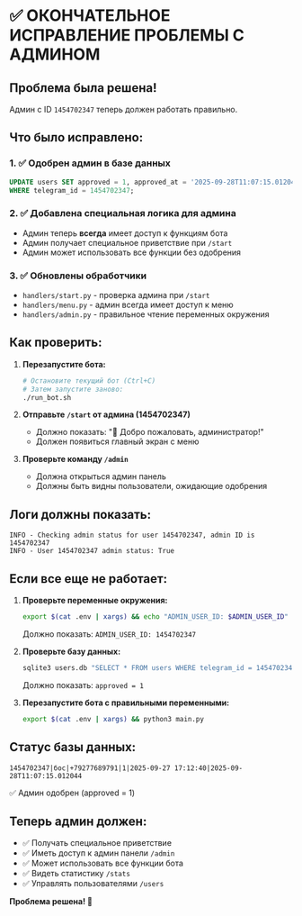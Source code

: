 # ✅ ОКОНЧАТЕЛЬНОЕ ИСПРАВЛЕНИЕ ПРОБЛЕМЫ С АДМИНОМ

## Проблема была решена!

Админ с ID `1454702347` теперь должен работать правильно.

## Что было исправлено:

### 1. ✅ Одобрен админ в базе данных
```sql
UPDATE users SET approved = 1, approved_at = '2025-09-28T11:07:15.012044' 
WHERE telegram_id = 1454702347;
```

### 2. ✅ Добавлена специальная логика для админа
- Админ теперь **всегда** имеет доступ к функциям бота
- Админ получает специальное приветствие при `/start`
- Админ может использовать все функции без одобрения

### 3. ✅ Обновлены обработчики
- `handlers/start.py` - проверка админа при `/start`
- `handlers/menu.py` - админ всегда имеет доступ к меню
- `handlers/admin.py` - правильное чтение переменных окружения

## Как проверить:

1. **Перезапустите бота:**
   ```bash
   # Остановите текущий бот (Ctrl+C)
   # Затем запустите заново:
   ./run_bot.sh
   ```

2. **Отправьте `/start` от админа (1454702347)**
   - Должно показать: "👑 Добро пожаловать, администратор!"
   - Должен появиться главный экран с меню

3. **Проверьте команду `/admin`**
   - Должна открыться админ панель
   - Должны быть видны пользователи, ожидающие одобрения

## Логи должны показать:
```
INFO - Checking admin status for user 1454702347, admin ID is 1454702347
INFO - User 1454702347 admin status: True
```

## Если все еще не работает:

1. **Проверьте переменные окружения:**
   ```bash
   export $(cat .env | xargs) && echo "ADMIN_USER_ID: $ADMIN_USER_ID"
   ```
   Должно показать: `ADMIN_USER_ID: 1454702347`

2. **Проверьте базу данных:**
   ```bash
   sqlite3 users.db "SELECT * FROM users WHERE telegram_id = 1454702347;"
   ```
   Должно показать: `approved = 1`

3. **Перезапустите бота с правильными переменными:**
   ```bash
   export $(cat .env | xargs) && python3 main.py
   ```

## Статус базы данных:
```
1454702347|бос|+79277689791|1|2025-09-27 17:12:40|2025-09-28T11:07:15.012044
```
✅ Админ одобрен (approved = 1)

## Теперь админ должен:
- ✅ Получать специальное приветствие
- ✅ Иметь доступ к админ панели `/admin`
- ✅ Может использовать все функции бота
- ✅ Видеть статистику `/stats`
- ✅ Управлять пользователями `/users`

**Проблема решена! 🎉**



